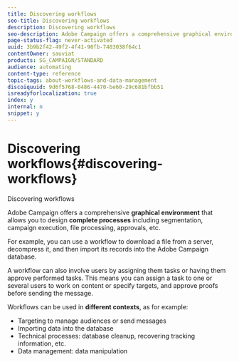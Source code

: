 ```yaml
---
title: Discovering workflows
seo-title: Discovering workflows
description: Discovering workflows
seo-description: Adobe Campaign offers a comprehensive graphical environment that allows you to design complete processes including segmentation, campaign execution, file processing, approvals, and so on.
page-status-flag: never-activated
uuid: 3b9b2f42-49f2-4f41-90fb-7403038f64c1
contentOwner: sauviat
products: SG_CAMPAIGN/STANDARD
audience: automating
content-type: reference
topic-tags: about-workflows-and-data-management
discoiquuid: 9d6f5768-0486-4470-be60-29c681bfbb51
isreadyforlocalization: true
index: y
internal: n
snippet: y
---
```


# Discovering workflows{#discovering-workflows}

Discovering workflows

Adobe Campaign offers a comprehensive **graphical environment** that allows you to design **complete processes** including segmentation, campaign execution, file processing, approvals, etc.

For example, you can use a workflow to download a file from a server, decompress it, and then import its records into the Adobe Campaign database.

A workflow can also involve users by assigning them tasks or having them approve performed tasks. This means you can assign a task to one or several users to work on content or specify targets, and approve proofs before sending the message.

Workflows can be used in **different contexts**, as for example:

* Targeting to manage audiences or send messages
* Importing data into the database
* Technical processes: database cleanup, recovering tracking information, etc.
* Data management: data manipulation

